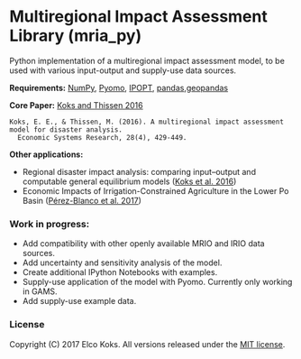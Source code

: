 # Multiregional Impact Assessment Library (mria_py)

Python implementation of a multiregional impact assessment model, to be used with various input-output and supply-use data sources. 


**Requirements:** [NumPy](http://www.numpy.org/), [Pyomo](http://www.pyomo.org/), [IPOPT](https://projects.coin-or.org/Ipopt), [pandas](https://pandas.pydata.org/),[geopandas](http://geopandas.org/)

**Core Paper:** [Koks and Thissen 2016](http://www.tandfonline.com/doi/full/10.1080/09535314.2016.1232701)

```
Koks, E. E., & Thissen, M. (2016). A multiregional impact assessment model for disaster analysis. 
  Economic Systems Research, 28(4), 429-449.
```

**Other applications:**
* Regional disaster impact analysis: comparing input–output and computable general equilibrium models ([Koks et al. 2016](https://www.nat-hazards-earth-syst-sci.net/16/1911/2016/))
* Economic Impacts of Irrigation-Constrained Agriculture in the Lower Po Basin ([Pérez-Blanco et al. 2017](http://www.worldscientific.com/doi/abs/10.1142/S2382624X17500035))

### Work in progress:
* Add compatibility with other openly available MRIO and IRIO data sources.
* Add uncertainty and sensitivity analysis of the model.
* Create additional IPython Notebooks with examples.
* Supply-use application of the model with Pyomo. Currently only working in GAMS.
* Add supply-use example data.

### License
Copyright (C) 2017 Elco Koks. All versions released under the [MIT license](LICENSE.md).
